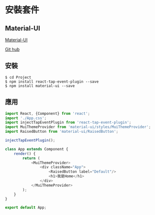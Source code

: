 # 安裝套件
## Material-UI
[Material-UI](http://www.material-ui.com)

[Git hub](https://github.com/callemall/material-ui)

## 安裝
```
$ cd Project
$ npm install react-tap-event-plugin --save
$ npm install material-ui --save
```
## 應用
```javascript
import React, {Component} from 'react';
import './App.css';
import injectTapEventPlugin from 'react-tap-event-plugin';
import MuiThemeProvider from 'material-ui/styles/MuiThemeProvider';
import RaisedButton from 'material-ui/RaisedButton';

injectTapEventPlugin();

class App extends Component {
    render() {
        return (
            <MuiThemeProvider>
                <div className="App">
                    <RaisedButton label="Default"/>
                    <h1>我是Home</h1>
                </div>
            </MuiThemeProvider>
        );
    }
}

export default App;
```
